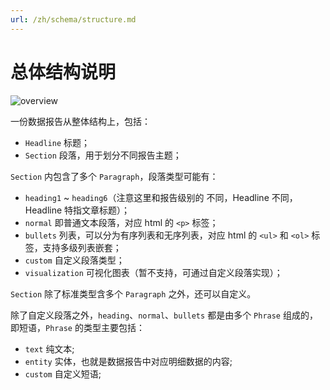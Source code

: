 ```yaml
---
url: /zh/schema/structure.md
---
```


# 总体结构说明

![overview](https://gw.alipayobjects.com/mdn/rms_e59602/afts/img/A*QpAmQYCQL2cAAAAAAAAAAAAAARQnAQ)

一份数据报告从整体结构上，包括：

* `Headline` 标题；
* `Section` 段落，用于划分不同报告主题；

`Section` 内包含了多个 `Paragraph`，段落类型可能有：

* `heading1` ~ `heading6`（注意这里和报告级别的 不同，Headline 不同，Headline 特指文章标题）；
* `normal` 即普通文本段落，对应 html 的 `<p>` 标签；
* `bullets` 列表，可以分为有序列表和无序列表，对应 html 的 `<ul>` 和 `<ol>` 标签，支持多级列表嵌套；
* `custom` 自定义段落类型；
* `visualization` 可视化图表（暂不支持，可通过自定义段落实现）；

`Section` 除了标准类型含多个 `Paragraph` 之外，还可以自定义。

除了自定义段落之外，`heading`、`normal`、`bullets` 都是由多个 `Phrase` 组成的，即短语，`Phrase` 的类型主要包括：

* `text` 纯文本;
* `entity` 实体，也就是数据报告中对应明细数据的内容;
* `custom` 自定义短语;
